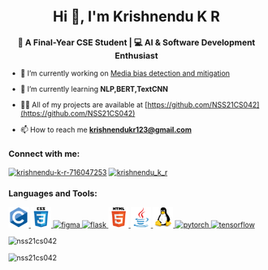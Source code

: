 <h1 align="center">Hi 👋, I'm Krishnendu K R</h1>
<h3 align="center">🚀 A Final-Year CSE Student | 💻 AI & Software Development Enthusiast</h3>

- 🔭 I’m currently working on [Media bias detection and mitigation](https://github.com/NSS21CS042/Media-bias-Detection.git)

- 🌱 I’m currently learning **NLP,BERT,TextCNN**

- 👨‍💻 All of my projects are available at [https://github.com/NSS21CS042](https://github.com/NSS21CS042)

- 📫 How to reach me **krishnendukr123@gmail.com**

<h3 align="left">Connect with me:</h3>
<p align="left">
<a href="https://linkedin.com/in/krishnendu-k-r-716047253" target="blank"><img align="center" src="https://raw.githubusercontent.com/rahuldkjain/github-profile-readme-generator/master/src/images/icons/Social/linked-in-alt.svg" alt="krishnendu-k-r-716047253" height="30" width="40" /></a>
<a href="https://www.leetcode.com/krishnendu_k_r" target="blank"><img align="center" src="https://raw.githubusercontent.com/rahuldkjain/github-profile-readme-generator/master/src/images/icons/Social/leet-code.svg" alt="krishnendu_k_r" height="30" width="40" /></a>
</p>

<h3 align="left">Languages and Tools:</h3>
<p align="left"> <a href="https://www.cprogramming.com/" target="_blank" rel="noreferrer"> <img src="https://raw.githubusercontent.com/devicons/devicon/master/icons/c/c-original.svg" alt="c" width="40" height="40"/> </a> <a href="https://www.w3schools.com/css/" target="_blank" rel="noreferrer"> <img src="https://raw.githubusercontent.com/devicons/devicon/master/icons/css3/css3-original-wordmark.svg" alt="css3" width="40" height="40"/> </a> <a href="https://www.figma.com/" target="_blank" rel="noreferrer"> <img src="https://www.vectorlogo.zone/logos/figma/figma-icon.svg" alt="figma" width="40" height="40"/> </a> <a href="https://flask.palletsprojects.com/" target="_blank" rel="noreferrer"> <img src="https://www.vectorlogo.zone/logos/pocoo_flask/pocoo_flask-icon.svg" alt="flask" width="40" height="40"/> </a> <a href="https://www.w3.org/html/" target="_blank" rel="noreferrer"> <img src="https://raw.githubusercontent.com/devicons/devicon/master/icons/html5/html5-original-wordmark.svg" alt="html5" width="40" height="40"/> </a> <a href="https://www.java.com" target="_blank" rel="noreferrer"> <img src="https://raw.githubusercontent.com/devicons/devicon/master/icons/java/java-original.svg" alt="java" width="40" height="40"/> </a> <a href="https://www.linux.org/" target="_blank" rel="noreferrer"> <img src="https://raw.githubusercontent.com/devicons/devicon/master/icons/linux/linux-original.svg" alt="linux" width="40" height="40"/> </a> <a href="https://pytorch.org/" target="_blank" rel="noreferrer"> <img src="https://www.vectorlogo.zone/logos/pytorch/pytorch-icon.svg" alt="pytorch" width="40" height="40"/> </a><a href="https://www.tensorflow.org" target="_blank" rel="noreferrer"> <img src="https://www.vectorlogo.zone/logos/tensorflow/tensorflow-icon.svg" alt="tensorflow" width="40" height="40"/> </a> </p>

<p><img align="center" src="https://github-readme-stats.vercel.app/api/top-langs?username=nss21cs042&show_icons=true&locale=en&layout=compact" alt="nss21cs042" /></p>

<p><img align="center" src="https://github-readme-streak-stats.herokuapp.com/?user=nss21cs042&" alt="nss21cs042" /></p>
